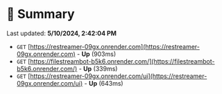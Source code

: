 # 📖 Summary
Last updated: **5/10/2024, 2:42:04 PM**

- `GET` [https://restreamer-09gx.onrender.com](https://restreamer-09gx.onrender.com) - **Up** (903ms)
- `GET` [https://filestreambot-b5k6.onrender.com/](https://filestreambot-b5k6.onrender.com/) - **Up** (339ms)
- `GET` [https://restreamer-09gx.onrender.com/ui](https://restreamer-09gx.onrender.com/ui) - **Up** (643ms)
